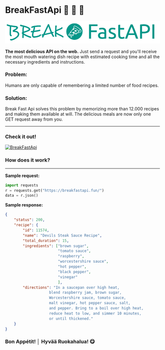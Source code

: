 # BreakFastApi 🍣 🍔 🍕

![Breakfastapi](images/BreakFastAPI.png)

**The most delicious API on the web.** Just send a request and you'll receive the most mouth watering dish recipe with estimated cooking time and all the necessary ingredients and instructions.

### **Problem:**

Humans are only capable of remembering a limited number of food recipes.

### **Solution:**

Break Fast Api solves this problem by memorizing more than 12.000 recipes and making them available at will.
The delicious meals are now only one GET request away from you.

---

### **Check it out!**

[![BreakFastApi](https://img.shields.io/badge/BreakFastApi-0077B5?style=for-the-badge&logo=fastapi&logoColor=white)](https://breakfastapi.fun/)

### **How does it work?**

---

**Sample request:**

```python
import requests
r = requests.get("https://breakfastapi.fun/")
data = r.json()
```

**Sample response:**

```json
{
    "status": 200,
    "recipe": {
        "id": 11574,
        "name": "Devils Steak Sauce Recipe",
        "total_duration": 15,
        "ingredients": ["brown sugar",
                        "tomato sauce",
                        "raspberry",
                        "worcestershire sauce",
                        "hot pepper",
                        "black pepper",
                        "vinegar"
                        ],
        "directions": "In a saucepan over high heat,
                    blend raspberry jam, brown sugar,
                    Worcestershire sauce, tomato sauce,
                    malt vinegar, hot pepper sauce, salt,
                    and pepper. Bring to a boil over high heat,
                    reduce heat to low, and simmer 10 minutes,
                    or until thickened."
    }
}
```

### Bon Appétit! │ Hyvää Ruokahalua! 😋
